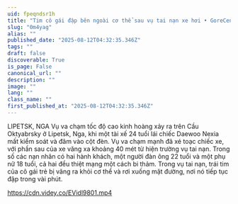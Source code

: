 ```yaml
---
uid: fpeqndsr1h
title: "Tim cô gái đập bên ngoài cơ thể sau vụ tai nạn xe hơi • GoreCenter"
slug: "0m4yag"
alias: ""
published_date: "2025-08-12T04:32:35.346Z"
tags: ""
draft: false
discoverable: True
is_page: False
canonical_url: ""
description: ""
image: ""
lang: ""
class_name: ""
first_published_at: "2025-08-12T04:32:35.346Z"
---
```



LIPETSK, NGA Vụ va chạm tốc độ cao kinh hoàng xảy ra trên Cầu Oktyabrsky ở Lipetsk, Nga, khi một tài xế 24 tuổi lái chiếc Daewoo Nexia mất kiểm soát và đâm vào cột đèn. Vụ va chạm mạnh đã xé toạc chiếc xe, với phần sau của xe văng xa khoảng 40 mét từ hiện trường vụ tai nạn. Trong số các nạn nhân có hai hành khách, một người đàn ông 22 tuổi và một phụ nữ 18 tuổi, cả hai đều thiệt mạng một cách bi thảm. Trong vụ tai nạn, trái tim của cô gái trẻ bị văng ra khỏi cơ thể và rơi xuống mặt đường, nơi nó tiếp tục đập trong vài phút.

https://cdn.videy.co/EVidl9801.mp4